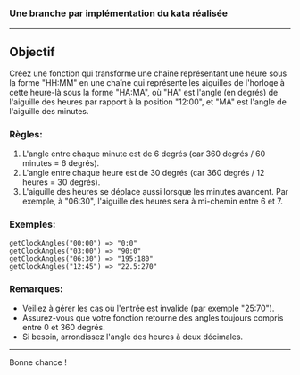 ### Une branche par implémentation du kata réalisée

---

## Objectif

Créez une fonction qui transforme une chaîne représentant une heure sous la forme "HH:MM" en une chaîne qui représente les aiguilles de l'horloge à cette heure-là sous la forme "HA:MA", où "HA" est l'angle (en degrés) de l'aiguille des heures par rapport à la position "12:00", et "MA" est l'angle de l'aiguille des minutes.

### Règles:

1. L'angle entre chaque minute est de 6 degrés (car 360 degrés / 60 minutes = 6 degrés).
2. L'angle entre chaque heure est de 30 degrés (car 360 degrés / 12 heures = 30 degrés).
3. L'aiguille des heures se déplace aussi lorsque les minutes avancent. Par exemple, à "06:30", l'aiguille des heures sera à mi-chemin entre 6 et 7.

### Exemples:

```
getClockAngles("00:00") => "0:0"
getClockAngles("03:00") => "90:0"
getClockAngles("06:30") => "195:180"
getClockAngles("12:45") => "22.5:270"
```

### Remarques:

* Veillez à gérer les cas où l'entrée est invalide (par exemple "25:70").
* Assurez-vous que votre fonction retourne des angles toujours compris entre 0 et 360 degrés.
* Si besoin, arrondissez l'angle des heures à deux décimales.

---

Bonne chance !
